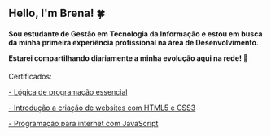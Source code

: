 ## Hello, I'm Brena! &#127808;

<h4>Sou estudante de Gestão em Tecnologia da Informação e estou em busca da minha primeira experiência profissional na área de Desenvolvimento.<p>
Estarei compartilhando diariamente a minha evolução aqui na rede! &#127919;</h4></p>

Certificados: 

<p> <a href="https://certificates.digitalinnovation.one/58DD0BA1">- Lógica de programação essencial </a> </p>
<p><a href= "https://certificates.digitalinnovation.one/0207D5F5">- Introdução a criação de websites com HTML5 e CSS3 </a> </p>
<p><a href = "https://certificates.digitalinnovation.one/78FC3DEB">- Programação para internet com JavaScript </a> </p>
<!--
**brenaribeiro/brenaribeiro** is a ✨ _special_ ✨ repository because its `README.md` (this file) appears on your GitHub profile.

Here are some ideas to get you started:

- 🔭 I’m currently working on ...
- 🌱 I’m currently learning ...
- 👯 I’m looking to collaborate on ...
- 🤔 I’m looking for help with ...
- 💬 Ask me about ...
- 📫 How to reach me: ...
- 😄 Pronouns: ...
- ⚡ Fun fact: ...
-->
